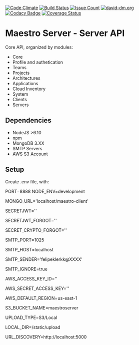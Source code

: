 [![Code Climate](https://codeclimate.com/github/maestro-server/server-app/badges/gpa.svg)](https://codeclimate.com/github/maestro-server/server-app) [![Build Status](https://travis-ci.org/maestro-server/server-app.svg?branch=master)](https://travis-ci.org/maestro-server/server-app) [![Issue Count](https://codeclimate.com/github/maestro-server/server-app/badges/issue_count.svg)](https://codeclimate.com/github/maestro-server/server-app) [![david-dm.org](https://david-dm.org/maestro-server/server-app.svg)](https://david-dm.org/)
[![Codacy Badge](https://api.codacy.com/project/badge/Grade/12101716a7a64a07a38c8dd0ea645606)](https://www.codacy.com/app/maestro/server-app?utm_source=github.com&amp;utm_medium=referral&amp;utm_content=maestro-server/server-app&amp;utm_campaign=Badge_Grade)
[![Coverage Status](https://coveralls.io/repos/github/maestro-server/server-app/badge.svg?branch=master)](https://coveralls.io/github/maestro-server/server-app?branch=master)

# Maestro Server - Server API #

Core API, organized by modules:

* Core
* Profile and authetication
* Teams
* Projects
* Architectures
* Applications
* Cloud Inventory
* System
* Clients
* Servers


## Dependencies ##
* NodeJS >6.10
* npm
* MongoDB 3.XX
* SMTP Servers
* AWS S3 Account

## Setup #
Create .env file, with:

PORT=8888
NODE_ENV=development

MONGO_URL='localhost/maestro-client'

SECRETJWT=''

SECRETJWT_FORGOT=''

SECRET_CRYPTO_FORGOT=''

SMTP_PORT=1025

SMTP_HOST=localhost

SMTP_SENDER='felipeklerkk@XXXX'

SMTP_IGNORE=true

AWS_ACCESS_KEY_ID=''

AWS_SECRET_ACCESS_KEY=''

AWS_DEFAULT_REGION=us-east-1

S3_BUCKET_NAME=maestroserver

UPLOAD_TYPE=S3/Local

LOCAL_DIR=/static/upload

URL_DISCOVERY=http://localhost:5000
